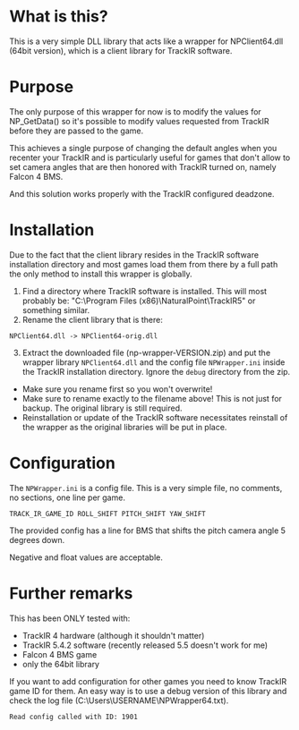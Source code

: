 # What is this?

This is a very simple DLL library that acts like a wrapper for NPClient64.dll
(64bit version), which is a client library for TrackIR software.

# Purpose

The only purpose of this wrapper for now is to modify the values for
NP_GetData() so it's possible to modify values requested from TrackIR before
they are passed to the game.

This achieves a single purpose of changing the default angles when you recenter
your TrackIR and is particularly useful for games that don't allow to set camera
angles that are then honored with TrackIR turned on, namely Falcon 4 BMS.

And this solution works properly with the TrackIR configured deadzone.

# Installation

Due to the fact that the client library resides in the TrackIR software
installation directory and most games load them from there by a full path the
only method to install this wrapper is globally.

1. Find a directory where TrackIR software is installed. This will most probably
   be: "C:\Program Files (x86)\NaturalPoint\TrackIR5" or something similar.
2. Rename the client library that is there:
```
NPClient64.dll -> NPClient64-orig.dll
```
3. Extract the downloaded file (np-wrapper-VERSION.zip) and put the wrapper
   library `NPClient64.dll` and the config file `NPWrapper.ini` inside the
   TrackIR installation directory. Ignore the `debug` directory from the zip.

- Make sure you rename first so you won't overwrite!
- Make sure to rename exactly to the filename above! This is not just for
  backup. The original library is still required.
- Reinstallation or update of the TrackIR software necessitates reinstall of the
  wrapper as the original libraries will be put in place.

# Configuration

The `NPWrapper.ini` is a config file. This is a very simple file, no comments,
no sections, one line per game.

    TRACK_IR_GAME_ID ROLL_SHIFT PITCH_SHIFT YAW_SHIFT

The provided config has a line for BMS that shifts the pitch camera angle 5
degrees down.

Negative and float values are acceptable.

# Further remarks

This has been ONLY tested with:

- TrackIR 4 hardware (although it shouldn't matter)
- TrackIR 5.4.2 software (recently released 5.5 doesn't work for me)
- Falcon 4 BMS game
- only the 64bit library

If you want to add configuration for other games you need to know TrackIR game
ID for them. An easy way is to use a debug version of this library and check the
log file (C:\Users\USERNAME\NPWrapper64.txt).

    Read config called with ID: 1901
